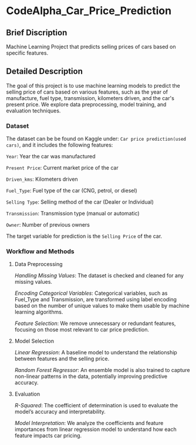 # CodeAlpha_Car_Price_Prediction
## Brief Discription
Machine Learning Project that predicts selling prices of cars based on specific features.
## Detailed Description
The goal of this project is to use machine learning models to predict the selling price of cars based on various features, such as the year of manufacture, fuel type, transmission, kilometers driven, and the car's present price. We explore data preprocessing, model training, and evaluation techniques.

### Dataset
The dataset can be be found on Kaggle under: `Car price prediction(used cars)`, and it includes the following features:

`Year`: Year the car was manufactured

`Present Price`: Current market price of the car

`Driven_kms`: Kilometers driven

`Fuel_Type`: Fuel type of the car (CNG, petrol, or diesel)

`Selling Type`: Selling method of the car (Dealer or Individual)

`Transmission`: Transmission type (manual or automatic)

`Owner`: Number of previous owners

The target variable for prediction is the `Selling Price` of the car.

### Workflow and Methods

1. Data Preprocessing

   _Handling Missing Values_: The dataset is checked and cleaned for any missing values.

   _Encoding Categorical Variables_: Categorical variables, such as Fuel_Type and Transmission, are transformed using label encoding based on the number of unique values to make them usable by machine learning algorithms.

   _Feature Selection_: We remove unnecessary or redundant features, focusing on those most relevant to car price prediction.

3. Model Selection

   _Linear Regression_: A baseline model to understand the relationship between features and the selling price.

   _Random Forest Regressor_: An ensemble model is also trained to capture non-linear patterns in the data, potentially improving predictive accuracy.

5. Evaluation

   _R-Squared_: The coefficient of determination is used to evaluate the model’s accuracy and interpretability.

   _Model Interpretation_: We analyze the coefficients and feature importances from linear regression model to understand how each feature impacts car pricing.

